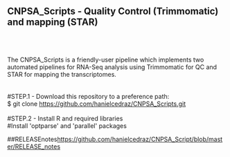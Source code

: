 
## CNPSA_Scripts - Quality Control (Trimmomatic) and mapping (STAR)
<br>
<br>

The CNPSA_Scripts is a friendly-user pipeline which implements two automated pipelines for RNA-Seq analysis using Trimmomatic for QC and  STAR for mapping the transcriptomes.
<br>
<br>
<br>
#STEP.1 - Download this repository to a preference path:<br>
	 $ git clone https://github.com/hanielcedraz/CNPSA_Scripts.git
<br>
<br>
#STEP.2 - Install R and required libraries<br>
	#Install 'optparse' and 'parallel' packages



##RELEASEnotes</link>https://github.com/hanielcedraz/CNPSA_Script/blob/master/RELEASE_notes</link>
